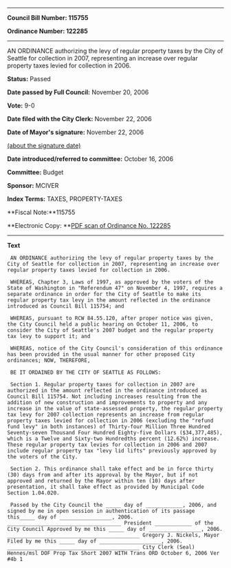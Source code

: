 

********

**Council Bill Number: 115755**
   
**Ordinance Number: 122285**
********

 AN ORDINANCE authorizing the levy of regular property taxes by the City of Seattle for collection in 2007, representing an increase over regular property taxes levied for collection in 2006.

**Status:** Passed
   
**Date passed by Full Council:** November 20, 2006
   
**Vote:** 9-0
   
**Date filed with the City Clerk:** November 22, 2006
   
**Date of Mayor's signature:** November 22, 2006
   
[(about the signature date)](/~public/approvaldate.htm)
   
   
   
**Date introduced/referred to committee:** October 16, 2006
   
**Committee:** Budget
   
**Sponsor:** MCIVER
   
   
**Index Terms:** TAXES, PROPERTY-TAXES

**Fiscal Note:**115755

**Electronic Copy: **[PDF scan of Ordinance No. 122285](/~archives/Ordinances/Ord_122285.pdf)

********

**Text**
   
```
 AN ORDINANCE authorizing the levy of regular property taxes by the City of Seattle for collection in 2007, representing an increase over regular property taxes levied for collection in 2006.

 WHEREAS, Chapter 3, Laws of 1997, as approved by the voters of the State of Washington in "Referendum 47" on November 4, 1997, requires a separate ordinance in order for the City of Seattle to make its regular property tax levy in the amount reflected in the ordinance introduced as Council Bill 115754; and

 WHEREAS, pursuant to RCW 84.55.120, after proper notice was given, the City Council held a public hearing on October 11, 2006, to consider the City of Seattle's 2007 budget and the regular property tax levy to support it; and

 WHEREAS, notice of the City Council's consideration of this ordinance has been provided in the usual manner for other proposed City ordinances; NOW, THEREFORE,

 BE IT ORDAINED BY THE CITY OF SEATTLE AS FOLLOWS:

 Section 1. Regular property taxes for collection in 2007 are authorized in the amount reflected in the ordinance introduced as Council Bill 115754. Not including increases resulting from the addition of new construction and improvements to property and any increase in the value of state-assessed property, the regular property tax levy for 2007 collection represents an increase from regular property taxes levied for collection in 2006 (excluding the "refund fund levy" in both instances) of Thirty-four Million Three Hundred Seventy-seven Thousand Four Hundred Eighty-five Dollars ($34,377,485), which is a Twelve and Sixty-two Hundredths percent (12.62%) increase. These regular property tax levies for collection in 2006 and 2007 include regular property tax "levy lid lifts" previously approved by the voters of the City.

 Section 2. This ordinance shall take effect and be in force thirty (30) days from and after its approval by the Mayor, but if not approved and returned by the Mayor within ten (10) days after presentation, it shall take effect as provided by Municipal Code Section 1.04.020.

 Passed by the City Council the _____ day of ____________, 2006, and signed by me in open session in authentication of its passage this_____ day of _________________, 2006. _____________________________________ President ____________ of the City Council Approved by me this _____ day of _________________, 2006. ___________________________________________ Gregory J. Nickels, Mayor Filed by me this _____ day of ____________________, 2006. ___________________________________________ City Clerk (Seal) Hennes/msl DOF Prop Tax Short 2007 WITH Trans ORD October 6, 2006 Ver #4b 1

```
